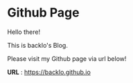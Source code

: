 # Github Page

Hello there!

This is backlo's Blog.

Please visit my Github page via url below!

**URL** : <https://backlo.github.io>
